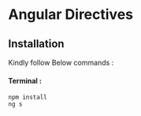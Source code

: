 # Angular Directives

## Installation

Kindly follow Below commands :

#### Terminal :

```
npm install
ng s
```
